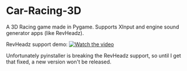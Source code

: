 # Car-Racing-3D
A 3D Racing game made in Pygame. Supports XInput and engine sound generator apps (like RevHeadz).

RevHeadz support demo:
[![Watch the video](https://img.youtube.com/vi/dj6lxnXrw1Q/maxresdefault.jpg)](https://youtu.be/dj6lxnXrw1Q)

Unfortunately pyinstaller is breaking the RevHeadz support, so until I get that fixed, a new version won't be released.

